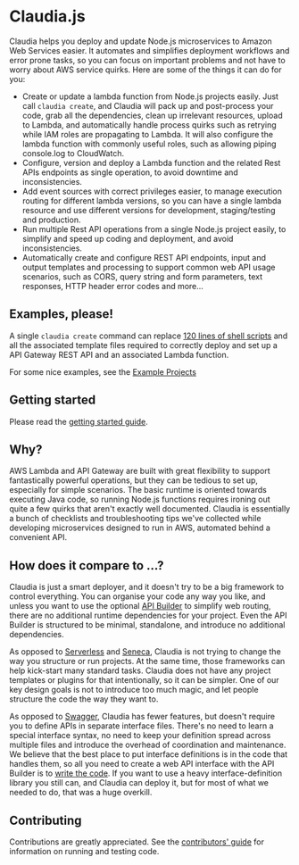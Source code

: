 # Claudia.js

Claudia helps you deploy and update Node.js microservices to Amazon Web Services easier. It automates and simplifies deployment workflows and error prone tasks, so you can focus on important problems and not have to worry about AWS service quirks. Here are some of the things it can do for you:

* Create or update a lambda function from Node.js projects easily. Just call `claudia create`, and Claudia will pack up and post-process your code, grab all the dependencies, clean up irrelevant resources, upload to Lambda, and automatically handle process quirks such as retrying while IAM roles are propagating to Lambda. It will also configure the lambda function with commonly useful roles, such as allowing piping console.log to CloudWatch.
* Configure, version and deploy a Lambda function and the related Rest APIs endpoints as single operation, to avoid downtime and inconsistencies.
* Add event sources with correct privileges easier, to manage execution routing for different lambda versions, so you can have a single lambda resource and use different versions for development, staging/testing and production.
* Run multiple Rest API operations from a single Node.js project easily, to simplify and speed up coding and deployment, and avoid inconsistencies.
* Automatically create and configure REST API endpoints, input and output templates and processing to support common web API usage scenarios, such as CORS, query string and form parameters, text responses, HTTP header error codes and more...

## Examples, please!

A single `claudia create` command can replace [120 lines of shell scripts](https://github.com/gojko/nodejs-aws-microservice-examples/blob/master/web-parameter-processing/setup.sh) and all the associated template files required to correctly deploy and set up a API Gateway REST API and an associated Lambda function.

For some nice examples, see the [Example Projects](https://github.com/claudiajs/example-projects)

## Getting started 

Please read the [getting started guide](getting_started.md).

## Why?

AWS Lambda and API Gateway are built with great flexibility to support fantastically powerful operations, but they can be tedious to set up, especially for simple scenarios. The basic runtime is oriented towards executing Java code, so running Node.js functions requires ironing out quite a few quirks that aren't exactly well documented. Claudia is essentially a bunch of checklists and troubleshooting tips we've collected while developing microservices designed to run in AWS, automated behind a convenient API. 

## How does it compare to ...?

Claudia is just a smart deployer, and it doesn't try to be a big framework to control everything. You can organise your code any way you like, and unless you want to use the optional [API Builder](https://github.com/claudiajs/claudia-api-builder) to simplify web routing, there are no additional runtime dependencies for your project. Even the API Builder is structured to be minimal, standalone, and introduce no additional dependencies.

As opposed to [Serverless](https://github.com/serverless/serverless) and [Seneca](http://senecajs.org/), Claudia is not trying to change the way you structure or run projects. At the same time, those frameworks can help kick-start many standard tasks. Claudia does not have any project templates or plugins for that intentionally, so it can be simpler. One of our key design goals is not to introduce too much magic, and let people structure the code the way they want to.

As opposed to [Swagger](http://swagger.io/), Claudia has fewer features, but doesn't require you to define APIs in separate interface files. There's no need to learn a special interface syntax, no need to keep your definition spread across multiple files and introduce the overhead of coordination and maintenance. We believe that the best place to put interface definitions is in the code that handles them, so all you need to create a web API interface with the API Builder is to [write the code](https://github.com/claudiajs/example-projects/blob/master/web-api/web.js). If you want to use a heavy interface-definition library you still can, and Claudia can deploy it, but for most of what we needed to do, that was a huge overkill. 

## Contributing

Contributions are greatly appreciated. See the [contributors' guide](contributing.md) for information on running and testing code.



